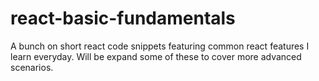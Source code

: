 # react-basic-fundamentals
A bunch on short react code snippets featuring common react features I learn everyday. Will be expand some of these to cover more advanced scenarios.
